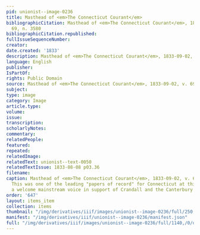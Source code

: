 ```yaml
---
pid: unionist--image-0236
title: Masthead of <em>The Connecticut Courant</em>
bibliographicCitation: Masthead of <em>The Connecticut Courant</em>, 1833-09-02, v.
  69, n. 3580
bibliographicCitation.republished: 
fullIssueSequenceNumber: 
creator: 
date.created: '1833'
description: Masthead of <em>The Connecticut Courant</em>, 1833-09-02, v. 69, n. 3580
language: English
publisher: 
IsPartOf: 
rights: Public Domain
source: Masthead of <em>The Connecticut Courant</em>, 1833-09-02, v. 69, n. 3580
subject: 
type: image
category: Image
article.type: 
volume: 
issue: 
transcription: 
scholarlyNotes: 
commentary: 
relatedPeople: 
featured: 
repeated: 
relatedImage: 
relatedText: unionist--text-0050
relatedTextIssue: 1833-08-08 p03.36
filename: 
caption: Masthead of <em>The Connecticut Courant</em>, 1833-09-02, v. 69, n. 3580.
  This was one of the leading "papers of record" for Connecticut at this time, and
  a welcome mainstream voice in support of Crandall and the Canterbury school.
order: '647'
layout: items_item
collection: items
thumbnail: "/img/derivatives/iiif/images/unionist--image-0236/full/250,/0/default.jpg"
manifest: "/img/derivatives/iiif/unionist--image-0236/manifest.json"
full: "/img/derivatives/iiif/images/unionist--image-0236/full/1140,/0/default.jpg"
---
```

